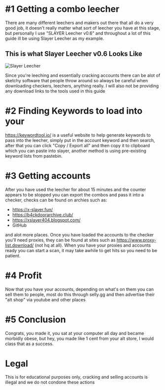 # #1 Getting a combo leecher
There are many different leechers and makers out there that all do a very good job, it doesn't really matter what sort of leecher you have at this stage, but personally I use "SLAYER Leecher v0.6" and throughout a lot of this guide ill be using Slayer Leecher as my example.
## This is what Slayer Leecher v0.6 Looks Like
![Slayer Leecher](https://i.imgur.com/5pBze5D.png)

Since you're leeching and essentially cracking accounts there can be alot of sketchy software that people throw around so always be careful when downloading checkers, leechers, anything really. I will also not be providing any download links to the tools used in this guide

# #2 Finding Keywords to load into your
https://keywordtool.io/ is a useful website to help generate keywords to pass into the leecher, simply put in the account keyword and then search, after that you can click "Copy / Export all" and then copy it to clipboard which you can paste into slayer, another method is using pre-existing keyword lists from pastebin.

# #3 Getting accounts
After you have used the leecher for about 15 minutes and the counter appears to be stopped you can export the combos and pass it into a checker, checks can be found on archies such as:
- https://x-slayer.fun/
- https://b4ckdoorarchive.club/
- https://xslayer404.blogspot.com/
- GitHub

and alot more places.
Once you have loaded the accounts to the checker you'll need proxies, they can be found at sites such as https://www.proxy-list.download/ (not hq at all).
When you have your proxies and accounts ready you can start a scan, it may take awhile to get hits so you need to be patient.

# #4 Profit
Now that you have your accounts, depending on what's on them you can sell them to people, most do this through selly.gg and then advertise their "alt shop" via youtube and other places

# #5 Conclusion
Congrats, you made it, you sat at your computer all day and became morbidly obese, but hey, you made like 1 cent from your alt store, I would class that as a success.

# Legal
This is for educational purposes only, cracking and selling accounts is illegal and we do not condone these actions 
